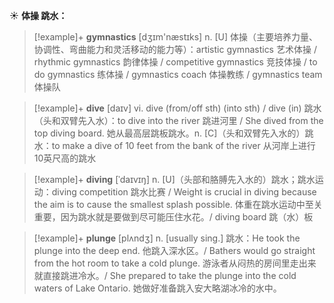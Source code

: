 ☀ <span class="category">**体操 跳水：**</span>
>[!example]+ <span class="vocabulary">**gymnastics**</span> [dʒɪm'næstɪks] 
> <span class="definition">n. [U] 体操（主要培养力量、协调性、弯曲能力和灵活移动的能力等）：</span>artistic gymnastics 艺术体操 / rhythmic gymnastics 韵律体操 / competitive gymnastics 竞技体操 / to do gymnastics 练体操 / gymnastics coach 体操教练 / gymnastics team 体操队 

>[!example]+ <span class="vocabulary">**dive**</span> [daɪv] 
> <span class="definition">vi. dive (from/off sth) (into sth) / dive (in) 跳水（头和双臂先入水）：</span>to dive into the river 跳进河里 / She dived from the top diving board. 她从最高层跳板跳水。<span class="definition">n. [C]（头和双臂先入水的）跳水：</span>to make a dive of 10 feet from the bank of the river 从河岸上进行10英尺高的跳水
                      
>[!example]+ <span class="vocabulary">**diving**</span> [ˈdaɪvɪŋ]
> <span class="definition">n. [U]（头部和胳膊先入水的）跳水；跳水运动：</span>diving competition 跳水比赛 / Weight is crucial in diving because the aim is to cause the smallest splash possible. 体重在跳水运动中至关重要，因为跳水就是要做到尽可能压住水花。/ diving board 跳（水）板

>[!example]+ <span class="vocabulary">**plunge**</span> [plʌndʒ]
> <span class="definition">n. [usually sing.] 跳水：</span>He took the plunge into the deep end. 他跳入深水区。/ Bathers would go straight from the hot room to take a cold plunge. 游泳者从闷热的房间里走出来就直接跳进冷水。/ She prepared to take the plunge into the cold waters of Lake Ontario. 她做好准备跳入安大略湖冰冷的水中。